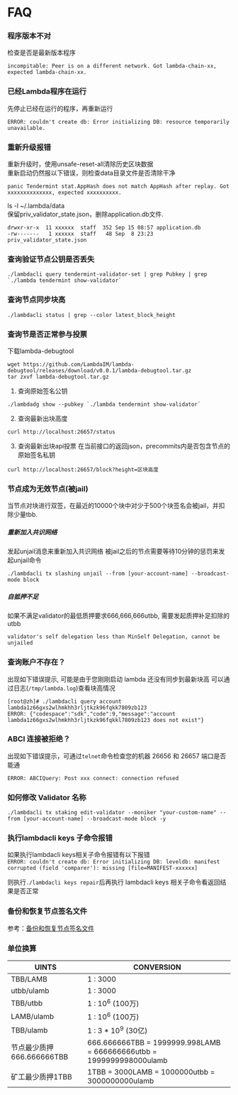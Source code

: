 # FAQ

### 程序版本不对
检查是否是最新版本程序
```
incompitable: Peer is on a different network. Got lambda-chain-xx, expected lambda-chain-xx.
```

### 已经Lambda程序在运行
先停止已经在运行的程序，再重新运行
```
ERROR: couldn't create db: Error initializing DB: resource temporarily unavailable.
```

### 重新升级报错
重新升级时，使用unsafe-reset-all清除历史区块数据  
重新启动仍然报以下错误，则检查data目录文件是否清除干净 
```
panic Tendermint stat.AppHash does not match AppHash after replay. Got xxxxxxxxxxxxxx, expected xxxxxxxxxx.
```

ls -l  ~/.lambda/data  
保留priv_validator_state.json，删除application.db文件.
```
drwxr-xr-x  11 xxxxxx  staff  352 Sep 15 08:57 application.db
-rw-------   1 xxxxxx  staff   48 Sep  8 23:23 priv_validator_state.json
```

### 查询验证节点公钥是否丢失

```
./lambdacli query tendermint-validator-set | grep Pubkey | grep `./lambda tendermint show-validator`
```

### 查询节点同步块高
```
./lambdacli status | grep --color latest_block_height
```

### 查询节是否正常参与投票
下载lambda-debugtool
```
wget https://github.com/LambdaIM/lambda-debugtool/releases/download/v0.0.1/lambda-debugtool.tar.gz
tar zxvf lambda-debugtool.tar.gz
```
1. 查询原始签名公钥
```
./lambdadg show --pubkey `./lambda tendermint show-validator`

```
2. 查询最新出块高度
```
curl http://localhost:26657/status
```
3. 查询最新出块api投票
在当前接口的返回json，precommits内是否包含节点的原始签名私钥
```
curl http://localhost:26657/block?height=区块高度
```

### 节点成为无效节点(被jail)
当节点对块进行双签，在最近的10000个块中对少于500个块签名会被jail，并扣除少量tbb.

##### 重新加入共识网络
发起unjail消息来重新加入共识网络 被jail之后的节点需要等待10分钟的惩罚来发起unjail命令  
```
./lambdacli tx slashing unjail --from [your-account-name] --broadcast-mode block
```

##### 自抵押不足
如果不满足validator的最低质押要求666,666,666utbb, 需要发起质押补足扣除的utbb  
```
validator's self delegation less than MinSelf Delegation, cannot be unjailed
```

### 查询账户不存在？

出现如下错误提示, 可能是由于您刚刚启动 lambda 还没有同步到最新块高
可以通过日志(`/tmp/lambda.log`)查看块高情况
```
[root@zh]# ./lambdacli query account lambda1z66gxs2wlhmkhh3rljtkzk96fqkk7809zb123
ERROR: {"codespace":"sdk","code":9,"message":"account lambda1z66gxs2wlhmkhh3rljtkzk96fqkkl7809zb123 does not exist"}
```

### ABCI 连接被拒绝？
出现如下错误提示，可通过`telnet`命令检查您的机器 26656 和 26657 端口是否能通
```
ERROR: ABCIQuery: Post xxx connect: connection refused
```

### 如何修改 Validator 名称
```
./lambdacli tx staking edit-validator --moniker "your-custom-name" --from [your-account-name] --broadcast-mode block -y
```

### 执行lambdacli keys 子命令报错
如果执行lambdacli keys相关子命令报错有以下报错  
`ERROR: couldn't create db: Error initializing DB: leveldb: manifest corrupted (field 'comparer'): missing [file=MANIFEST-xxxxxx]`

则执行`./lambdacli keys repair`后再执行 lambdacli keys 相关子命令看返回结果是否正常

### 备份和恢复节点签名文件
参考：[备份和恢复节点签名文件](Mainnet-Validator-Keybackup.md)

### 单位换算

UINTS|  CONVERSION |
-----|-------------|
TBB/LAMB| 1 : 3000 
utbb/ulamb| 1 : 3000
TBB/utbb| 1 : 10<sup>6</sup> (100万)
LAMB/ulamb|1 : 10<sup>6</sup> (100万)
TBB/ulamb|  1 : 3 * 10<sup>9</sup> (30亿)
节点最少质押666.666666TBB|  666.666666TBB = 1999999.998LAMB = 666666666utbb = 1999999998000ulamb
矿工最少质押1TBB|  1TBB = 3000LAMB = 1000000utbb = 3000000000ulamb
